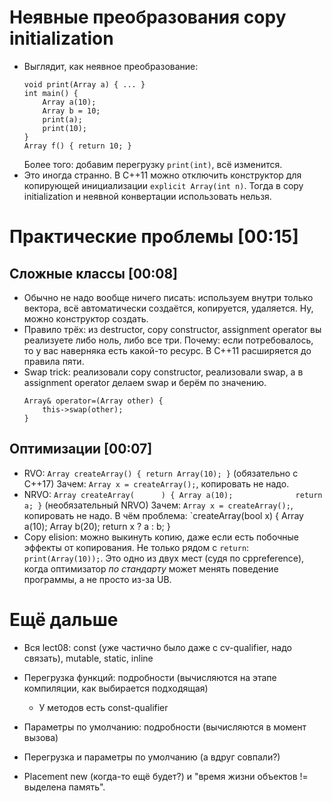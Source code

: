 # Неявные преобразования copy initialization
* Выглядит, как неявное преобразование:
  ```
  void print(Array a) { ... }
  int main() {
      Array a(10);
      Array b = 10;
      print(a);
      print(10);
  }
  Array f() { return 10; }
  ```
  Более того: добавим перегрузку `print(int)`, всё изменится.
* Это иногда странно. В C++11 можно отключить конструктор для копирующей инициализации `explicit Array(int n)`.
  Тогда в copy initialization и неявной конвертации использовать нельзя.

# Практические проблемы [00:15]
## Сложные классы [00:08]
* Обычно не надо вообще ничего писать: используем внутри только вектора, всё автоматически создаётся, копируется, удаляется.
  Ну, можно конструктор создать.
* Правило трёх: из destructor, copy constructor, assignment operator вы реализуете либо ноль, либо все три.
  Почему: если потребовалось, то у вас наверняка есть какой-то ресурс.
  В C++11 расширяется до правила пяти.
* Swap trick: реализовали copy constructor, реализовали swap, а в assignment operator делаем swap и берём по значению.
  ```
  Array& operator=(Array other) {
      this->swap(other);
  }
  ```

## Оптимизации [00:07]
* RVO: `Array createArray() { return Array(10); }` (обязательно с C++17)
  Зачем: `Array x = createArray();`, копировать не надо.
* NRVO: `Array createArray(      ) { Array a(10);              return a; }` (необязательный NRVO)
  Зачем: `Array x = createArray();`, копировать не надо.
  В чём проблема: `createArray(bool x) { Array a(10); Array b(20); return x ? a : b; }
* Copy elision: можно выкинуть копию, даже если есть побочные эффекты от копирования.
  Не только рядом с `return`: `print(Array(10));`.
  Это одно из двух мест (судя по cppreference), когда оптимизатор _по стандарту_ может менять поведение
  программы, а не просто из-за UB.

# Ещё дальше
* Вся lect08: const (уже частично было даже с cv-qualifier, надо связать), mutable, static, inline
* Перегрузка функций: подробности (вычисляются на этапе компиляции, как выбирается подходящая)
  * У методов есть const-qualifier
* Параметры по умолчанию: подробности (вычисляются в момент вызова)
* Перегрузка и параметры по умолчанию (а вдруг совпали?)

* Placement new (когда-то ещё будет?) и "время жизни объектов != выделена память".
